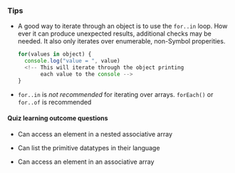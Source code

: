 ### Tips

- A good way to iterate through an object is to use the `for..in` loop. How ever it can produce unexpected results, additional checks may be needed. It also only iterates over enumerable, non-Symbol properities.

  ```javascript
  for(values in object) {
    console.log("value = ", value)
    <!-- This will iterate through the object printing 
         each value to the console -->
  }
  ```
- `for..in` is *not recommended* for iterating over arrays. `forEach()` or `for..of` is recommended


#### Quiz learning outcome questions

- Can access an element in a nested associative array


- Can list the primitive datatypes in their language

- Can access an element in an associative array